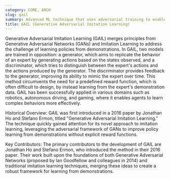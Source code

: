 ```yaml
---
category: CORE, ARCH
slug: gail
summary: Advanced ML technique that uses adversarial training to enable an agent to learn behaviors directly from expert demonstrations without requiring explicit reward signals.
title: GAIL (Generative Adversarial Imitation Learning)
---
```


Generative Adversarial Imitation Learning (GAIL) merges principles from Generative Adversarial Networks (GANs) and Imitation Learning to address the challenge of learning policies from demonstrations. In GAIL, two models are trained in opposition: a generator, which aims to replicate the behavior of an expert by generating actions based on the states observed, and a discriminator, which tries to distinguish between the expert's actions and the actions produced by the generator. The discriminator provides feedback to the generator, improving its ability to mimic the expert over time. This method circumvents the need for a predefined reward function, which is often difficult to design, by instead learning from the expert's demonstration data. GAIL has been successfully applied in various domains such as robotics, autonomous driving, and gaming, where it enables agents to learn complex behaviors more effectively.

Historical Overview:
GAIL was first introduced in a 2016 paper by Jonathan Ho and Stefano Ermon, titled "Generative Adversarial Imitation Learning." The technique quickly gained attention for its novel approach to imitation learning, leveraging the adversarial framework of GANs to improve policy learning from demonstrations without explicit reward functions.

Key Contributors:
The primary contributors to the development of GAIL are Jonathan Ho and Stefano Ermon, who introduced the method in their 2016 paper. Their work built upon the foundations of both Generative Adversarial Networks (proposed by Ian Goodfellow and colleagues in 2014) and traditional imitation learning techniques, merging these ideas to create a robust framework for learning from demonstrations.